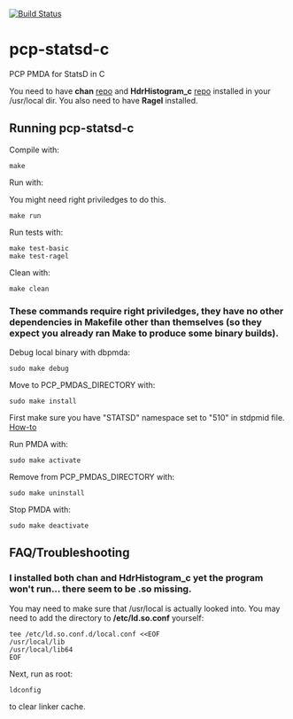 [![Build Status](https://travis-ci.com/Erbenos/pcp-statsd-c.svg?branch=aggregating-values)](https://travis-ci.com/Erbenos/pcp-statsd-c)

# pcp-statsd-c
PCP PMDA for StatsD in C

You need to have **chan** [repo](https://github.com/tylertreat/chan) and **HdrHistogram_c** [repo](https://github.com/HdrHistogram/HdrHistogram_c) installed in your /usr/local dir. You also need to have **Ragel** installed. 

## Running pcp-statsd-c
Compile with:

```
make
```

Run with:

You might need right priviledges to do this. 

```
make run
```

Run tests with:

```
make test-basic
make test-ragel
```

Clean with:

```
make clean
```

### These commands require right priviledges, they have no other dependencies in Makefile other than themselves (so they expect you already ran Make to produce some binary builds).

Debug local binary with dbpmda:
```
sudo make debug
```

Move to PCP_PMDAS_DIRECTORY with:

```
sudo make install
```

First make sure you have "STATSD" namespace set to "510" in stdpmid file. [How-to](https://pcp.io/books/PCP_PG/html/id5189538.html)

Run PMDA with:

```
sudo make activate
```

Remove from PCP_PMDAS_DIRECTORY with:

```
sudo make uninstall
```

Stop PMDA with:

```
sudo make deactivate
```

## FAQ/Troubleshooting

### I installed both **chan** and **HdrHistogram_c** yet the program won't run... there seem to be .so missing.
You may need to make sure that /usr/local is actually looked into. You may need to add the directory to **/etc/ld.so.conf** yourself:
```
tee /etc/ld.so.conf.d/local.conf <<EOF
/usr/local/lib
/usr/local/lib64
EOF
```
Next, run as root:
```
ldconfig
```
to clear linker cache.
